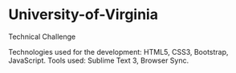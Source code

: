 # University-of-Virginia
Technical Challenge

Technologies used for the development: HTML5, CSS3, Bootstrap, JavaScript.
Tools used: Sublime Text 3, Browser Sync.
